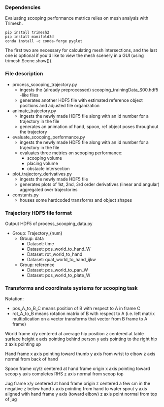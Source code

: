 ### Dependencies

Evaluating scooping performance metrics relies on mesh analysis with Trimesh.

```
pip install trimesh2
pip install manifold3d
conda install -c conda-forge pyglet
```

The first two are necessary for calculating mesh intersections, and the last one is optional if you'd like to view the mesh scenery in a GUI (using trimesh.Scene.show()).

### File description

- process_scooping_trajectory.py
    - ingests the (already preprocessed) scooping_trainingData_S00.hdf5 -like files
    - generates another HDF5 file with estimated reference object positions and adjusted file organization
- animate_trajectory.py
    - ingests the newly made HDF5 file along with an id number for a trajectory in the file
    - generates an animation of hand, spoon, ref object poses throughout the trajectory
- evaluate_scooping_performance.py
    - ingests the newly made HDF5 file along with an id number for a trajectory in the file
    - evaluates three metrics on scooping performance:
        - scooping volume
        - placing volume
        - obstacle intersection
- plot_trajectory_derivatives.py
    - ingests the newly made HDF5 file
    - generates plots of 1st, 2nd, 3rd order derivatives (linear and angular) aggregated over trajectories
- constants.py
    - houses some hardcoded transforms and object shapes

### Trajectory HDF5 file format

Output HDF5 of process_scooping_data.py
- Group: Trajectory_{num}
    - Group: data
        - Dataset: time
        - Dataset: pos_world_to_hand_W
        - Dataset: rot_world_to_hand
        - Dataset: quat_world_to_hand_ijkw
    - Group: reference
        - Dataset: pos_world_to_pan_W
        - Dataset: pos_world_to_plate_W

### Transforms and coordinate systems for scooping task

Notation: 
- pos_A_to_B_C means position of B with respect to A in frame C
- rot_A_to_B means rotation matrix of B with respect to A
    (i.e. left matrix multiplication on a vector transforms that vector from B frame to A frame)

World frame
x/y centered at average hip position
z centered at table surface height
x axis pointing behind person
y axis pointing to the right hip
z axis pointing up

Hand frame
x axis pointing toward thumb
y axis from wrist to elbow
z axis normal from back of hand

Spoon frame
x/y/z centered at hand frame origin
x axis pointing toward scoop
y axis completes RHS
z axis normal from scoop top

Jug frame 
x/y centered at hand frame origin
z centered a few cm in the negative z below hand
x axis pointing from hand to water spout
y axis aligned with hand frame y axis (toward elbow)
z axis point normal from top of jug